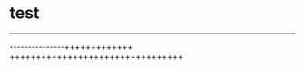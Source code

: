 # test

----------------------------------
---------------+++++++++++++
+++++++++++++++++++++++++++++++++
